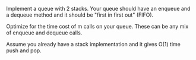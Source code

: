 Implement a queue with 2 stacks. Your queue should have an enqueue and a dequeue method and it should be "first in first out" (FIFO).

Optimize for the time cost of m calls on your queue. These can be any mix of enqueue and dequeue calls.

Assume you already have a stack implementation and it gives O(1) time push and pop.
